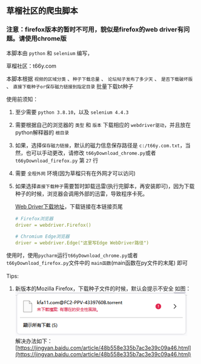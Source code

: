 <h2>草榴社区的爬虫脚本</h2>
<h3>注意：firefox版本的暂时不可用，貌似是firefox的web driver有问题。请使用chrome版</h3>

本脚本由 `python` 和 `selenium` 编写，


草榴社区：t66y.com

本脚本根据 `视频的区域分类` 、`种子下载总量` 、 `论坛帖子发布了多少天` 、 `是否下载破坏版` 、 `直接下载种子or保存磁力链接到指定目录` 批量下载bt种子

使用前须知：

1. 至少需要 `python 3.8.10`，以及 `selenium 4.4.3`
  
2. 需要根据自己的浏览器的 `类型` 和 `版本` 下载相应的 `webdriver驱动`，并且放在python解释器的 `根目录`

3. 如果，选择`保存磁力链接`，默认的磁力信息保存路径是 `c:/t66y.com.txt`，当然，也可以手动更改，请修改 `t66yDownload_chrome.py`或者 `t66yDownload_firefox.py` 第 `27` 行
   
4. 需要 `全程外网` 环境(因为草榴只有在外网才可以访问)

5. 如果选择`直接下载种子`需要暂时卸载迅雷(执行完脚本，再安装即可)，因为下载种子的时候，浏览器会调用外部的迅雷，导致程序卡死。
   
   
   [Web Driver下载地址](https://www.selenium.dev/documentation/webdriver/getting_started/install_drivers/)，下载链接在本链接页尾
   
   
   
   ```yaml
   # Firefox浏览器
   driver = webdriver.Firefox()
   ```
   
  
   ```yaml
   # Chromium Edge浏览器
   driver = webdriver.Edge("这里写Edge WebDriver路径")
   ```
   




使用时，使用`pycharm`运行`t66yDownload_chrome.py`或者 `t66yDownload_firefox.py`文件中的 `main函数`(main函数在py文件的末尾) 即可
<br>
<br>
Tips:
  1. 新版本的Mozilla Firefox，下载种子文件的时候，默认会提示不安全
     如图：
     ![Firefox报错图片](https://github.com/Kanon1982/imgBed/blob/main/Snipaste_2024-04-18_15-17-54.png?raw=true)
     <br>
     解决办法如下：
     [https://jingyan.baidu.com/article/48b558e335b7ac3e39c09a46.html](https://jingyan.baidu.com/article/48b558e335b7ac3e39c09a46.html)

